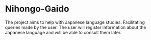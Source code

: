 # Nihongo-Gaido
The project aims to help with Japanese language studies. Facilitating queries made by the user. The user will register information about the Japanese language and will be able to consult them later.
